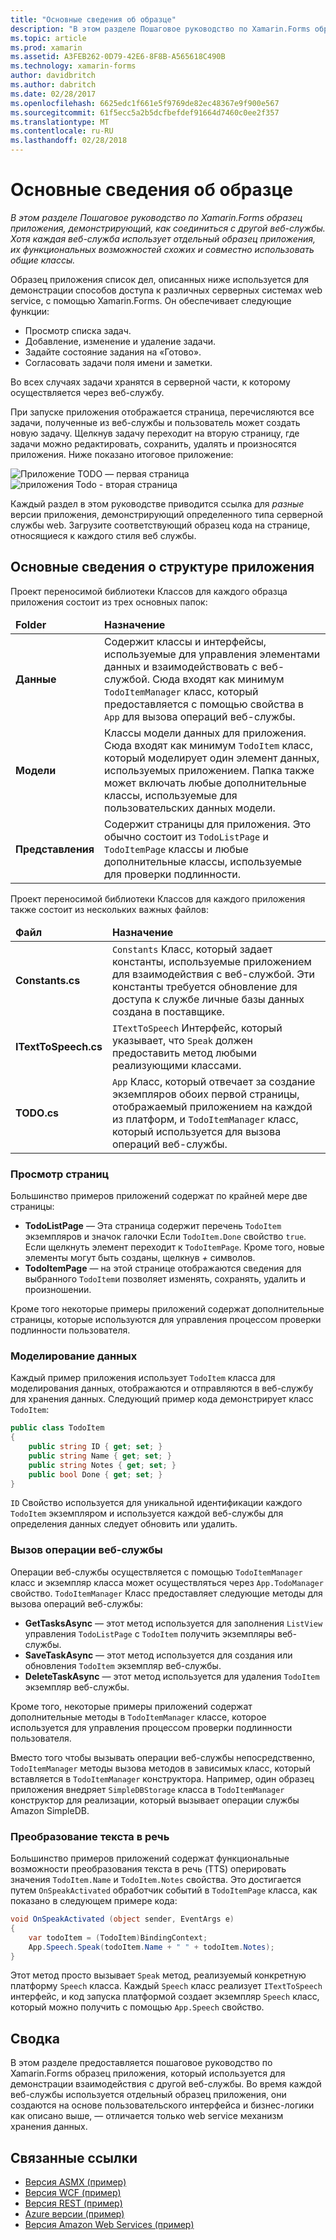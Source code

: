 ```yaml
---
title: "Основные сведения об образце"
description: "В этом разделе Пошаговое руководство по Xamarin.Forms образец приложения, демонстрирующий, как соединиться с другой веб-службы. Хотя каждая веб-служба использует отдельный образец приложения, их функциональных возможностей схожих и совместно использовать общие классы."
ms.topic: article
ms.prod: xamarin
ms.assetid: A3FEB262-0D79-42E6-8F8B-A565618C490B
ms.technology: xamarin-forms
author: davidbritch
ms.author: dabritch
ms.date: 02/28/2017
ms.openlocfilehash: 6625edc1f661e5f9769de82ec48367e9f900e567
ms.sourcegitcommit: 61f5ecc5a2b5dcfbefdef91664d7460c0ee2f357
ms.translationtype: MT
ms.contentlocale: ru-RU
ms.lasthandoff: 02/28/2018
---
```

# <a name="understanding-the-sample"></a>Основные сведения об образце

_В этом разделе Пошаговое руководство по Xamarin.Forms образец приложения, демонстрирующий, как соединиться с другой веб-службы. Хотя каждая веб-служба использует отдельный образец приложения, их функциональных возможностей схожих и совместно использовать общие классы._

Образец приложения список дел, описанных ниже используется для демонстрации способов доступа к различных серверных системах web service, с помощью Xamarin.Forms. Он обеспечивает следующие функции:

- Просмотр списка задач.
- Добавление, изменение и удаление задачи.
- Задайте состояние задания на «Готово».
- Согласовать задачи поля имени и заметки.

Во всех случаях задачи хранятся в серверной части, к которому осуществляется через веб-службу.

При запуске приложения отображается страница, перечисляются все задачи, полученные из веб-службы и пользователь может создать новую задачу. Щелкнув задачу переходит на вторую страницу, где задачи можно редактировать, сохранить, удалять и произносятся приложения. Ниже показано итоговое приложение:

![](walkthrough-images/app-example-1.png "Приложение TODO — первая страница")
![](walkthrough-images/app-example-2.png "приложения Todo - вторая страница")

Каждый раздел в этом руководстве приводится ссылка для *разные* версии приложения, демонстрирующий определенного типа серверной службы web. Загрузите соответствующий образец кода на странице, относящиеся к каждого стиля веб службы.

## <a name="understanding-the-application-anatomy"></a>Основные сведения о структуре приложения

Проект переносимой библиотеки Классов для каждого образца приложения состоит из трех основных папок:

<table>
    <thead>
        <tr><td><strong>Folder</strong></td><td><strong>Назначение</strong></td></tr>
    </thead>
    <tbody>
        <tr>
            <td><strong>Данные</strong></td>
                        <td>Содержит классы и интерфейсы, используемые для управления элементами данных и взаимодействовать с веб-службой. Сюда входят как минимум <code>TodoItemManager</code> класс, который предоставляется с помощью свойства в <code>App</code> для вызова операций веб-службы.</td>
        </tr>
        <tr>
            <td><strong>Модели</strong></td>
                        <td>Классы модели данных для приложения. Сюда входят как минимум <code>TodoItem</code> класс, который моделирует один элемент данных, используемых приложением. Папка также может включать любые дополнительные классы, используемые для пользовательских данных модели.</td>
        </tr>
        <tr>
            <td><strong>Представления</strong></td>
                        <td>Содержит страницы для приложения. Это обычно состоит из <code>TodoListPage</code> и <code>TodoItemPage</code> классы и любые дополнительные классы, используемые для проверки подлинности.</td>
                </tr>
    </tbody>
</table>

Проект переносимой библиотеки Классов для каждого приложения также состоит из нескольких важных файлов:

<table>
    <thead>
      <tr><td><strong>Файл</strong></td><td><strong>Назначение</strong></td></tr>
    <thead>
    <tbody>
        <tr>
            <td><strong>Constants.cs</strong></td>
            <td><code>Constants</code> Класс, который задает константы, используемые приложением для взаимодействия с веб-службой. Эти константы требуется обновление для доступа к службе личные базы данных создана в поставщике.
        </tr>
        <tr>
            <td><strong>ITextToSpeech.cs</strong></td>
            <td><code>ITextToSpeech</code> Интерфейс, который указывает, что <code>Speak</code> должен предоставить метод любыми реализующими классами.</td>
        </tr>
        <tr>
          <td><strong>TODO.cs</strong></td>
          <td><code>App</code> Класс, который отвечает за создание экземпляров обоих первой страницы, отображаемый приложением на каждой из платформ, и <code>TodoItemManager</code> класс, который используется для вызова операций веб-службы.</td>
        </tr>
    </tbody>
</table>

### <a name="viewing-pages"></a>Просмотр страниц

Большинство примеров приложений содержат по крайней мере две страницы:

- **TodoListPage** — Эта страница содержит перечень `TodoItem` экземпляров и значок галочки Если `TodoItem.Done` свойство `true`. Если щелкнуть элемент переходит к `TodoItemPage`. Кроме того, новые элементы могут быть созданы, щелкнув  *+*  символов.
- **TodoItemPage** — на этой странице отображаются сведения для выбранного `TodoItem`и позволяет изменять, сохранять, удалить и произношении.

Кроме того некоторые примеры приложений содержат дополнительные страницы, которые используются для управления процессом проверки подлинности пользователя.

### <a name="modeling-the-data"></a>Моделирование данных

Каждый пример приложения использует `TodoItem` класса для моделирования данных, отображаются и отправляются в веб-службу для хранения данных. Следующий пример кода демонстрирует класс `TodoItem`:

```csharp
public class TodoItem
{
    public string ID { get; set; }
    public string Name { get; set; }
    public string Notes { get; set; }
    public bool Done { get; set; }
}
```

`ID` Свойство используется для уникальной идентификации каждого `TodoItem` экземпляром и используется каждой веб-службы для определения данных следует обновить или удалить.

### <a name="invoking-web-service-operations"></a>Вызов операции веб-службы

Операции веб-службы осуществляется с помощью `TodoItemManager` класс и экземпляр класса может осуществляться через `App.TodoManager` свойство. `TodoItemManager` Класс предоставляет следующие методы для вызова операций веб-службы:

- **GetTasksAsync** — этот метод используется для заполнения `ListView` управления `TodoListPage` с `TodoItem` получить экземпляры веб-службы.
- **SaveTaskAsync** — этот метод используется для создания или обновления `TodoItem` экземпляр веб-службы.
- **DeleteTaskAsync** — этот метод используется для удаления `TodoItem` экземпляр веб-службы.

Кроме того, некоторые примеры приложений содержат дополнительные методы в `TodoItemManager` классе, которое используется для управления процессом проверки подлинности пользователя.

Вместо того чтобы вызывать операции веб-службы непосредственно, `TodoItemManager` методы вызова методов в зависимых класс, который вставляется в `TodoItemManager` конструктора. Например, один образец приложения внедряет `SimpleDBStorage` класса в `TodoItemManager` конструктор для реализации, который вызывает операции службы Amazon SimpleDB.

### <a name="translating-text-to-speech"></a>Преобразование текста в речь

Большинство примеров приложений содержат функциональные возможности преобразования текста в речь (TTS) оперировать значения `TodoItem.Name` и `TodoItem.Notes` свойства. Это достигается путем `OnSpeakActivated` обработчик событий в `TodoItemPage` класса, как показано в следующем примере кода:

```csharp
void OnSpeakActivated (object sender, EventArgs e)
{
    var todoItem = (TodoItem)BindingContext;
    App.Speech.Speak(todoItem.Name + " " + todoItem.Notes);
}
```

Этот метод просто вызывает `Speak` метод, реализуемый конкретную платформу `Speech` класса. Каждый `Speech` класс реализует `ITextToSpeech` интерфейс, и код запуска платформой создает экземпляр `Speech` класс, который можно получить с помощью `App.Speech` свойство.

## <a name="summary"></a>Сводка

В этом разделе предоставляется пошаговое руководство по Xamarin.Forms образец приложения, который используется для демонстрации взаимодействия с другой веб-службы. Во время каждой веб-службы используется отдельный образец приложения, они создаются на основе пользовательского интерфейса и бизнес-логики как описано выше, — отличается только web service механизм хранения данных.


## <a name="related-links"></a>Связанные ссылки

- [Версия ASMX (пример)](https://developer.xamarin.com/samples/xamarin-forms/WebServices/TodoASMX)
- [Версия WCF (пример)](https://developer.xamarin.com/samples/xamarin-forms/WebServices/TodoWCF)
- [Версия REST (пример)](https://developer.xamarin.com/samples/xamarin-forms/WebServices/TodoREST)
- [Azure версии (пример)](https://developer.xamarin.com/samples/xamarin-forms/WebServices/TodoAzure)
- [Версия Amazon Web Services (пример)](https://developer.xamarin.com/samples/xamarin-forms/WebServices/TodoAWS)
